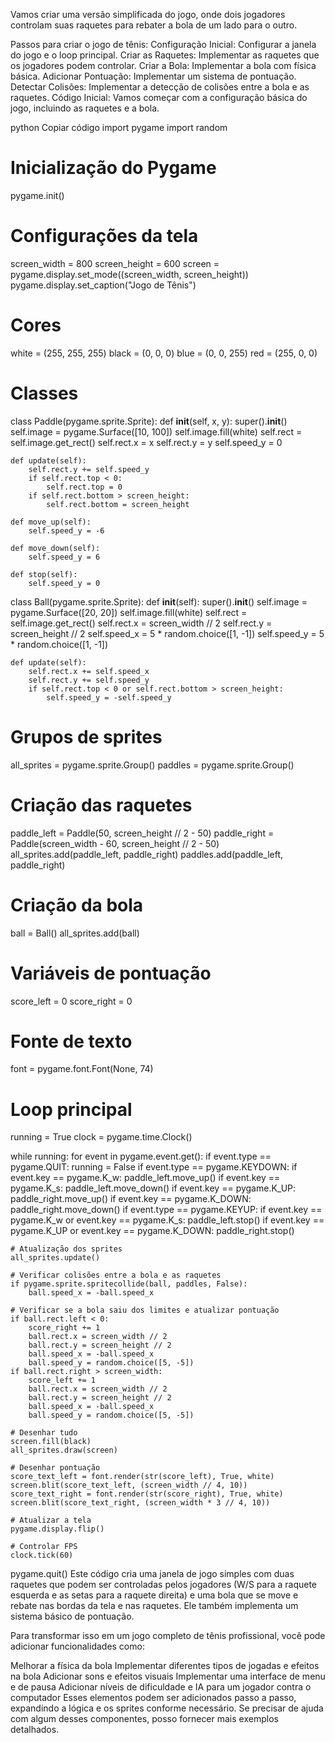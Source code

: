 Vamos criar uma versão simplificada do jogo, onde dois jogadores controlam suas raquetes para rebater a bola de um lado para o outro.

Passos para criar o jogo de tênis:
Configuração Inicial: Configurar a janela do jogo e o loop principal.
Criar as Raquetes: Implementar as raquetes que os jogadores podem controlar.
Criar a Bola: Implementar a bola com física básica.
Adicionar Pontuação: Implementar um sistema de pontuação.
Detectar Colisões: Implementar a detecção de colisões entre a bola e as raquetes.
Código Inicial:
Vamos começar com a configuração básica do jogo, incluindo as raquetes e a bola.

python
Copiar código
import pygame
import random

# Inicialização do Pygame
pygame.init()

# Configurações da tela
screen_width = 800
screen_height = 600
screen = pygame.display.set_mode((screen_width, screen_height))
pygame.display.set_caption("Jogo de Tênis")

# Cores
white = (255, 255, 255)
black = (0, 0, 0)
blue = (0, 0, 255)
red = (255, 0, 0)

# Classes
class Paddle(pygame.sprite.Sprite):
    def __init__(self, x, y):
        super().__init__()
        self.image = pygame.Surface([10, 100])
        self.image.fill(white)
        self.rect = self.image.get_rect()
        self.rect.x = x
        self.rect.y = y
        self.speed_y = 0

    def update(self):
        self.rect.y += self.speed_y
        if self.rect.top < 0:
            self.rect.top = 0
        if self.rect.bottom > screen_height:
            self.rect.bottom = screen_height

    def move_up(self):
        self.speed_y = -6

    def move_down(self):
        self.speed_y = 6

    def stop(self):
        self.speed_y = 0

class Ball(pygame.sprite.Sprite):
    def __init__(self):
        super().__init__()
        self.image = pygame.Surface([20, 20])
        self.image.fill(white)
        self.rect = self.image.get_rect()
        self.rect.x = screen_width // 2
        self.rect.y = screen_height // 2
        self.speed_x = 5 * random.choice([1, -1])
        self.speed_y = 5 * random.choice([1, -1])

    def update(self):
        self.rect.x += self.speed_x
        self.rect.y += self.speed_y
        if self.rect.top < 0 or self.rect.bottom > screen_height:
            self.speed_y = -self.speed_y

# Grupos de sprites
all_sprites = pygame.sprite.Group()
paddles = pygame.sprite.Group()

# Criação das raquetes
paddle_left = Paddle(50, screen_height // 2 - 50)
paddle_right = Paddle(screen_width - 60, screen_height // 2 - 50)
all_sprites.add(paddle_left, paddle_right)
paddles.add(paddle_left, paddle_right)

# Criação da bola
ball = Ball()
all_sprites.add(ball)

# Variáveis de pontuação
score_left = 0
score_right = 0

# Fonte de texto
font = pygame.font.Font(None, 74)

# Loop principal
running = True
clock = pygame.time.Clock()

while running:
    for event in pygame.event.get():
        if event.type == pygame.QUIT:
            running = False
        if event.type == pygame.KEYDOWN:
            if event.key == pygame.K_w:
                paddle_left.move_up()
            if event.key == pygame.K_s:
                paddle_left.move_down()
            if event.key == pygame.K_UP:
                paddle_right.move_up()
            if event.key == pygame.K_DOWN:
                paddle_right.move_down()
        if event.type == pygame.KEYUP:
            if event.key == pygame.K_w or event.key == pygame.K_s:
                paddle_left.stop()
            if event.key == pygame.K_UP or event.key == pygame.K_DOWN:
                paddle_right.stop()

    # Atualização dos sprites
    all_sprites.update()

    # Verificar colisões entre a bola e as raquetes
    if pygame.sprite.spritecollide(ball, paddles, False):
        ball.speed_x = -ball.speed_x

    # Verificar se a bola saiu dos limites e atualizar pontuação
    if ball.rect.left < 0:
        score_right += 1
        ball.rect.x = screen_width // 2
        ball.rect.y = screen_height // 2
        ball.speed_x = -ball.speed_x
        ball.speed_y = random.choice([5, -5])
    if ball.rect.right > screen_width:
        score_left += 1
        ball.rect.x = screen_width // 2
        ball.rect.y = screen_height // 2
        ball.speed_x = -ball.speed_x
        ball.speed_y = random.choice([5, -5])

    # Desenhar tudo
    screen.fill(black)
    all_sprites.draw(screen)

    # Desenhar pontuação
    score_text_left = font.render(str(score_left), True, white)
    screen.blit(score_text_left, (screen_width // 4, 10))
    score_text_right = font.render(str(score_right), True, white)
    screen.blit(score_text_right, (screen_width * 3 // 4, 10))

    # Atualizar a tela
    pygame.display.flip()

    # Controlar FPS
    clock.tick(60)

pygame.quit()
Este código cria uma janela de jogo simples com duas raquetes que podem ser controladas pelos jogadores (W/S para a raquete esquerda e as setas para a raquete direita) e uma bola que se move e rebate nas bordas da tela e nas raquetes. Ele também implementa um sistema básico de pontuação.

Para transformar isso em um jogo completo de tênis profissional, você pode adicionar funcionalidades como:

Melhorar a física da bola
Implementar diferentes tipos de jogadas e efeitos na bola
Adicionar sons e efeitos visuais
Implementar uma interface de menu e de pausa
Adicionar níveis de dificuldade e IA para um jogador contra o computador
Esses elementos podem ser adicionados passo a passo, expandindo a lógica e os sprites conforme necessário. Se precisar de ajuda com algum desses componentes, posso fornecer mais exemplos detalhados.
